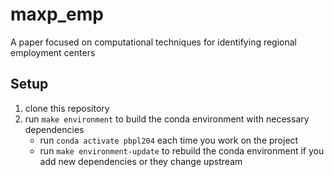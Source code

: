 # maxp_emp

A paper focused on computational techniques for identifying regional employment centers

## Setup

1. clone this repository
2. run `make environment` to build the conda environment with necessary dependencies
   - run `conda activate pbpl204` each time you work on the project
   - run `make environment-update` to rebuild the conda environment if you add new dependencies or they change upstream


